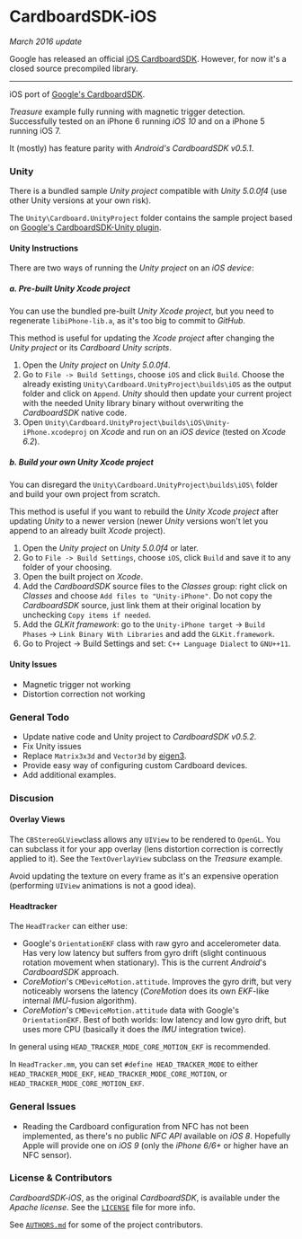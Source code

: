 CardboardSDK-iOS
===============

*March 2016 update*

Google has released an official [iOS CardboardSDK](https://developers.google.com/cardboard/ios/get-started#downloading_and_building_the_app). However, for now it's a closed source precompiled library.

---

iOS port of  [Google's CardboardSDK](https://github.com/rsanchezsaez/cardboard-java).

*Treasure* example fully running with magnetic trigger detection. Successfully tested on an iPhone 6 running *iOS 10* and on a iPhone 5 running iOS 7.

It (mostly) has feature parity with *Android's CardboardSDK v0.5.1*.

### Unity

There is a bundled sample *Unity project* compatible with *Unity 5.0.0f4* (use other Unity versions at your own risk).

The `Unity\Cardboard.UnityProject` folder contains the sample project based on [Google's CardboardSDK-Unity plugin](https://github.com/googlesamples/cardboard-unity).

#### Unity Instructions

There are two ways of running the *Unity project* on an *iOS device*:

##### a. Pre-built Unity Xcode project

You can use the bundled pre-built *Unity Xcode project*, but you need to regenerate `libiPhone-lib.a`, as it's too big to commit to *GitHub*.

This method is useful for updating the *Xcode project* after changing the *Unity project* or its *Cardboard Unity scripts*.

1. Open the *Unity project* on *Unity 5.0.0f4*.
2. Go to `File -> Build Settings`, choose `iOS` and click `Build`. Choose the already existing `Unity\Cardboard.UnityProject\builds\iOS` as the output folder and click on `Append`. *Unity* should then update your current project with the needed Unity library binary without overwriting the *CardboardSDK* native code.
4. Open `Unity\Cardboard.UnityProject\builds\iOS\Unity-iPhone.xcodeproj` on *Xcode* and run on an *iOS device* (tested on *Xcode 6.2*).
 
##### b. Build your own Unity Xcode project

You can disregard the `Unity\Cardboard.UnityProject\builds\iOS\` folder and build your own project from scratch.

This method is useful if you want to rebuild the *Unity Xcode project* after updating *Unity* to a newer version (newer *Unity* versions won't let you append to an already built *Xcode* project).

1. Open the *Unity project* on *Unity 5.0.0f4* or later.
2. Go to `File -> Build Settings`, choose `iOS`, click `Build` and save it to any folder of your choosing.
3. Open the built project on *Xcode*.
4. Add the *CardboardSDK* source files to the *Classes* group: right click on *Classes* and choose `Add files to "Unity-iPhone"`. Do not copy the *CardboardSDK* source, just link them at their original location by unchecking `Copy items if needed`.
5. Add the *GLKit framework*: go to the `Unity-iPhone target` -> `Build Phases` -> `Link Binary With Libraries` and add the `GLKit.framework`.
6. Go to Project -> Build Settings and set: `C++ Language Dialect` to `GNU++11`.

#### Unity Issues

- Magnetic trigger not working
- Distortion correction not working

### General Todo

- Update native code and Unity project to *CardboardSDK v0.5.2*. 
- Fix Unity issues
- Replace `Matrix3x3d` and `Vector3d` by [eigen3](http://eigen.tuxfamily.org/).
- Provide easy way of configuring custom Cardboard devices.
- Add additional examples.

### Discusion

#### Overlay Views

The `CBStereoGLView`class allows any `UIView` to be rendered to `OpenGL`. You can subclass it for your app overlay (lens distortion correction is correctly applied to it). See the `TextOverlayView` subclass on the *Treasure* example.

Avoid updating the texture on every frame as it's an expensive operation (performing `UIView` animations is not a good idea).

#### Headtracker

 The `HeadTracker` can either use:

- Google's `OrientationEKF` class with raw gyro and accelerometer data. Has very low latency but suffers from gyro drift (slight continuous rotation movement when stationary). This is the current *Android*'s *CardboardSDK* approach.
- *CoreMotion*'s `CMDeviceMotion.attitude`. Improves the gyro drift, but very noticeably worsens the latency (*CoreMotion* does its own *EKF*-like internal *IMU*-fusion algorithm).
- *CoreMotion*'s `CMDeviceMotion.attitude` data with Google's `OrientationEKF`. Best of both worlds: low latency and low gyro drift, but uses more CPU (basically it does the *IMU* integration twice).

In general using `HEAD_TRACKER_MODE_CORE_MOTION_EKF` is recommended. 

In `HeadTracker.mm`, you can set `#define HEAD_TRACKER_MODE` to either
`HEAD_TRACKER_MODE_EKF`,
`HEAD_TRACKER_MODE_CORE_MOTION`, or
` HEAD_TRACKER_MODE_CORE_MOTION_EKF`.

### General Issues

- Reading the Cardboard configuration from NFC has not been implemented, as there's no public *NFC API* available on *iOS 8*. Hopefully Apple will provide one on *iOS 9* (only the *iPhone 6/6+* or higher have an NFC sensor).


### License & Contributors

*CardboardSDK-iOS*, as the original *CardboardSDK*, is available under the *Apache license*. See the [`LICENSE`](./LICENSE) file for more info.

See  [`AUTHORS.md`](./AUTHORS.md) for some of the project contributors.
